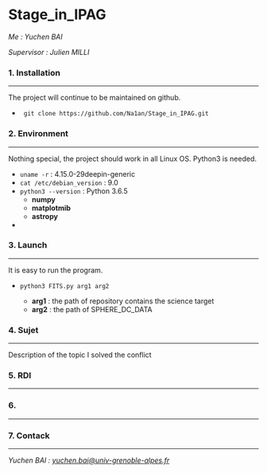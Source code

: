 # Stage_in_IPAG

*Me : Yuchen BAI*

*Supervisor : Julien MILLI*

### 1. Installation

---------

The project will continue to be maintained on github.

* ``` git clone https://github.com/Na1an/Stage_in_IPAG.git```

### 2. Environment

----------

Nothing special, the project should work in all Linux OS. Python3 is needed.

* ```uname -r``` : 4.15.0-29deepin-generic
* ```cat /etc/debian_version``` : 9.0
* ```python3 --version``` : Python 3.6.5
  * **numpy**
  * **matplotmib**
  * **astropy**
* 

### 3. Launch

--------

It is easy to run the program.

* ```python3 FITS.py arg1 arg2```  

  * **arg1** : the path of repository contains the science target
  * **arg2** : the path of SPHERE_DC_DATA


### 4. Sujet

--------
Description of the topic
I solved the conflict


### 5. RDI

-------



### 6. 

-------



### 7. Contack

--------

*Yuchen BAI : yuchen.bai@univ-grenoble-alpes.fr* 
